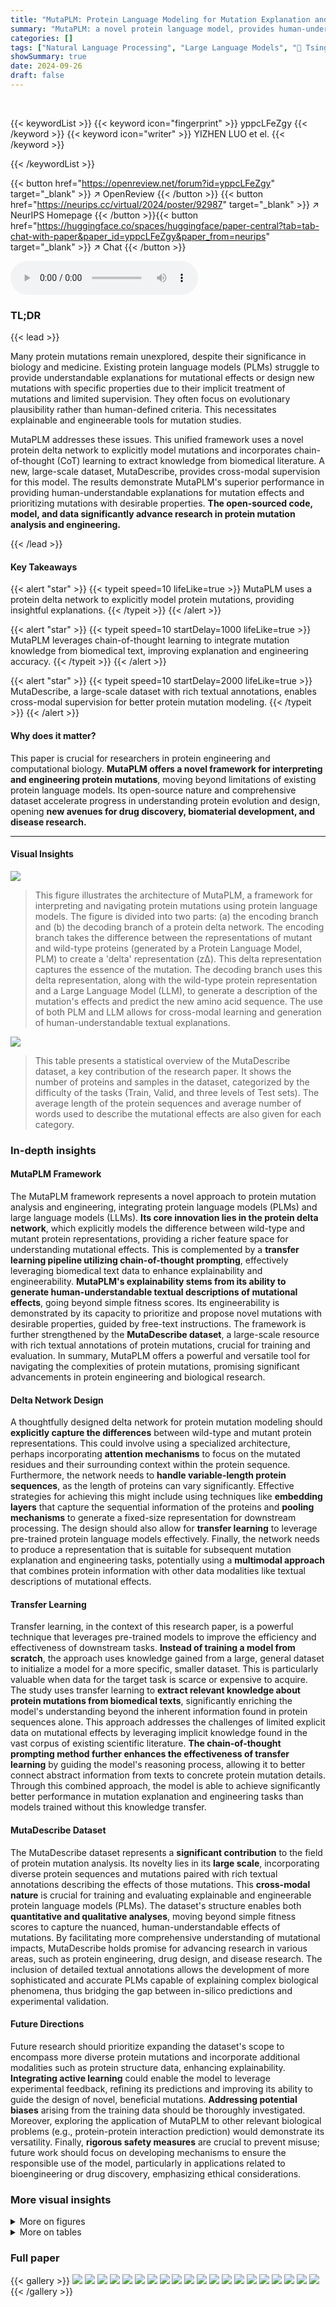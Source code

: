 ```yaml
---
title: "MutaPLM: Protein Language Modeling for Mutation Explanation and Engineering"
summary: "MutaPLM: a novel protein language model, provides human-understandable mutation explanations and designs novel mutations with desirable properties using a unique protein delta network and chain-of-tho..."
categories: []
tags: ["Natural Language Processing", "Large Language Models", "🏢 Tsinghua University",]
showSummary: true
date: 2024-09-26
draft: false
---
```


<br>

{{< keywordList >}}
{{< keyword icon="fingerprint" >}} yppcLFeZgy {{< /keyword >}}
{{< keyword icon="writer" >}} YIZHEN LUO et el. {{< /keyword >}}
 
{{< /keywordList >}}

{{< button href="https://openreview.net/forum?id=yppcLFeZgy" target="_blank" >}}
↗ OpenReview
{{< /button >}}
{{< button href="https://neurips.cc/virtual/2024/poster/92987" target="_blank" >}}
↗ NeurIPS Homepage
{{< /button >}}{{< button href="https://huggingface.co/spaces/huggingface/paper-central?tab=tab-chat-with-paper&paper_id=yppcLFeZgy&paper_from=neurips" target="_blank" >}}
↗ Chat
{{< /button >}}



<audio controls>
    <source src="https://ai-paper-reviewer.com/yppcLFeZgy/podcast.wav" type="audio/wav">
    Your browser does not support the audio element.
</audio>


### TL;DR


{{< lead >}}

Many protein mutations remain unexplored, despite their significance in biology and medicine. Existing protein language models (PLMs) struggle to provide understandable explanations for mutational effects or design new mutations with specific properties due to their implicit treatment of mutations and limited supervision.  They often focus on evolutionary plausibility rather than human-defined criteria. This necessitates explainable and engineerable tools for mutation studies.

MutaPLM addresses these issues. This unified framework uses a novel protein delta network to explicitly model mutations and incorporates chain-of-thought (CoT) learning to extract knowledge from biomedical literature.  A new, large-scale dataset, MutaDescribe, provides cross-modal supervision for this model.  The results demonstrate MutaPLM's superior performance in providing human-understandable explanations for mutation effects and prioritizing mutations with desirable properties.  **The open-sourced code, model, and data significantly advance research in protein mutation analysis and engineering.**

{{< /lead >}}


#### Key Takeaways

{{< alert "star" >}}
{{< typeit speed=10 lifeLike=true >}} MutaPLM uses a protein delta network to explicitly model protein mutations, providing insightful explanations. {{< /typeit >}}
{{< /alert >}}

{{< alert "star" >}}
{{< typeit speed=10 startDelay=1000 lifeLike=true >}} MutaPLM leverages chain-of-thought learning to integrate mutation knowledge from biomedical text, improving explanation and engineering accuracy. {{< /typeit >}}
{{< /alert >}}

{{< alert "star" >}}
{{< typeit speed=10 startDelay=2000 lifeLike=true >}} MutaDescribe, a large-scale dataset with rich textual annotations, enables cross-modal supervision for better protein mutation modeling. {{< /typeit >}}
{{< /alert >}}

#### Why does it matter?
This paper is crucial for researchers in protein engineering and computational biology.  **MutaPLM offers a novel framework for interpreting and engineering protein mutations**, moving beyond limitations of existing protein language models.  Its open-source nature and comprehensive dataset accelerate progress in understanding protein evolution and design, opening **new avenues for drug discovery, biomaterial development, and disease research.**

------
#### Visual Insights



![](https://ai-paper-reviewer.com/yppcLFeZgy/figures_2_1.jpg)

> This figure illustrates the architecture of MutaPLM, a framework for interpreting and navigating protein mutations using protein language models.  The figure is divided into two parts: (a) the encoding branch and (b) the decoding branch of a protein delta network. The encoding branch takes the difference between the representations of mutant and wild-type proteins (generated by a Protein Language Model, PLM) to create a 'delta' representation (z∆).  This delta representation captures the essence of the mutation. The decoding branch uses this delta representation, along with the wild-type protein representation and a Large Language Model (LLM), to generate a description of the mutation's effects and predict the new amino acid sequence.  The use of both PLM and LLM allows for cross-modal learning and generation of human-understandable textual explanations.





![](https://ai-paper-reviewer.com/yppcLFeZgy/tables_4_1.jpg)

> This table presents a statistical overview of the MutaDescribe dataset, a key contribution of the research paper. It shows the number of proteins and samples in the dataset, categorized by the difficulty of the tasks (Train, Valid, and three levels of Test sets).  The average length of the protein sequences and average number of words used to describe the mutational effects are also given for each category.





### In-depth insights


#### MutaPLM Framework
The MutaPLM framework represents a novel approach to protein mutation analysis and engineering, integrating protein language models (PLMs) and large language models (LLMs).  **Its core innovation lies in the protein delta network**, which explicitly models the difference between wild-type and mutant protein representations, providing a richer feature space for understanding mutational effects. This is complemented by a **transfer learning pipeline utilizing chain-of-thought prompting**, effectively leveraging biomedical text data to enhance explainability and engineerability.  **MutaPLM's explainability stems from its ability to generate human-understandable textual descriptions of mutational effects**, going beyond simple fitness scores.  Its engineerability is demonstrated by its capacity to prioritize and propose novel mutations with desirable properties, guided by free-text instructions. The framework is further strengthened by the **MutaDescribe dataset**, a large-scale resource with rich textual annotations of protein mutations, crucial for training and evaluation.  In summary, MutaPLM offers a powerful and versatile tool for navigating the complexities of protein mutations, promising significant advancements in protein engineering and biological research.

#### Delta Network Design
A thoughtfully designed delta network for protein mutation modeling should **explicitly capture the differences** between wild-type and mutant protein representations.  This could involve using a specialized architecture, perhaps incorporating **attention mechanisms** to focus on the mutated residues and their surrounding context within the protein sequence.  Furthermore, the network needs to **handle variable-length protein sequences**, as the length of proteins can vary significantly.  Effective strategies for achieving this might include using techniques like **embedding layers** that capture the sequential information of the proteins and **pooling mechanisms** to generate a fixed-size representation for downstream processing.  The design should also allow for **transfer learning** to leverage pre-trained protein language models effectively.  Finally,  the network needs to produce a representation that is suitable for subsequent mutation explanation and engineering tasks, potentially using a **multimodal approach** that combines protein information with other data modalities like textual descriptions of mutational effects.

#### Transfer Learning
Transfer learning, in the context of this research paper, is a powerful technique that leverages pre-trained models to improve the efficiency and effectiveness of downstream tasks.  **Instead of training a model from scratch**, the approach uses knowledge gained from a large, general dataset to initialize a model for a more specific, smaller dataset. This is particularly valuable when data for the target task is scarce or expensive to acquire.  The study uses transfer learning to **extract relevant knowledge about protein mutations from biomedical texts**, significantly enriching the model's understanding beyond the inherent information found in protein sequences alone. This approach addresses the challenges of limited explicit data on mutational effects by leveraging implicit knowledge found in the vast corpus of existing scientific literature.  **The chain-of-thought prompting method further enhances the effectiveness of transfer learning** by guiding the model's reasoning process, allowing it to better connect abstract information from texts to concrete protein mutation details.  Through this combined approach, the model is able to achieve significantly better performance in mutation explanation and engineering tasks than models trained without this knowledge transfer.

#### MutaDescribe Dataset
The MutaDescribe dataset represents a **significant contribution** to the field of protein mutation analysis.  Its novelty lies in its **large scale**, incorporating diverse protein sequences and mutations paired with rich textual annotations describing the effects of those mutations. This **cross-modal nature** is crucial for training and evaluating explainable and engineerable protein language models (PLMs).  The dataset's structure enables both **quantitative and qualitative analyses**, moving beyond simple fitness scores to capture the nuanced, human-understandable effects of mutations.  By facilitating more comprehensive understanding of mutational impacts, MutaDescribe holds promise for advancing research in various areas, such as protein engineering, drug design, and disease research.  The inclusion of detailed textual annotations allows the development of more sophisticated and accurate PLMs capable of explaining complex biological phenomena, thus bridging the gap between in-silico predictions and experimental validation.

#### Future Directions
Future research should prioritize expanding the dataset's scope to encompass more diverse protein mutations and incorporate additional modalities such as protein structure data, enhancing explainability.  **Integrating active learning** could enable the model to leverage experimental feedback, refining its predictions and improving its ability to guide the design of novel, beneficial mutations.  **Addressing potential biases** arising from the training data should be thoroughly investigated.  Moreover, exploring the application of MutaPLM to other relevant biological problems (e.g., protein-protein interaction prediction) would demonstrate its versatility.  Finally, **rigorous safety measures** are crucial to prevent misuse; future work should focus on developing mechanisms to ensure the responsible use of the model, particularly in applications related to bioengineering or drug discovery, emphasizing ethical considerations.


### More visual insights

<details>
<summary>More on figures
</summary>


![](https://ai-paper-reviewer.com/yppcLFeZgy/figures_3_1.jpg)

> This figure illustrates the training pipeline of the MutaPLM model.  Panel (a) shows the pre-training stage on protein literature, where the model learns from both protein sequences and their associated textual descriptions.  The encoding workflow uses next token prediction, while the decoding workflow uses conditional masked language modeling. Panel (b) depicts the fine-tuning stage using chain-of-thought prompting. This involves a two-round dialog: first, describing the wild-type protein's function; second, explaining the mutation's effects and predicting the mutation based on those effects.


![](https://ai-paper-reviewer.com/yppcLFeZgy/figures_8_1.jpg)

> This figure visualizes the results of multi-round protein optimization using different methods.  The x-axis represents the number of mutation rounds, and the y-axis represents the fitness score.  Multiple lines represent different methods: Random, EvoProtGrad (OntoProtein), EvoProtGrad (ESM-2), and MutaPLM (Ours). Shaded areas show standard deviation. The figure demonstrates MutaPLM's superior performance in achieving higher fitness scores across multiple rounds and different proteins.


![](https://ai-paper-reviewer.com/yppcLFeZgy/figures_9_1.jpg)

> This figure displays the results of experiments evaluating the effects of pre-training and fine-tuning on MutaPLM's performance in mutation explanation and engineering tasks.  The x-axis represents the number of training steps, while the y-axis shows the ROUGE-L score (for explanation) and Recall@50 (for engineering). Separate lines are shown for models with and without pre-training.  The figure shows that pre-training improves performance, particularly in the later stages of training, but also that fine-tuning can lead to overfitting if not carefully managed.


![](https://ai-paper-reviewer.com/yppcLFeZgy/figures_21_1.jpg)

> This figure shows the architecture of MutaPLM, a framework for interpreting and navigating protein mutations.  It consists of two main branches: an encoding branch and a decoding branch. The encoding branch uses a protein delta network to capture explicit protein mutation representations, taking the difference between mutant and wild-type protein representations as input. The decoding branch reconstructs mutant features from the encoded differences and predicts the position and amino acid of the mutation.


![](https://ai-paper-reviewer.com/yppcLFeZgy/figures_26_1.jpg)

> This figure presents a human-AI collaborative evaluation of MutaPLM's mutation explanation capabilities on the MutaDescribe dataset.  It displays a heatmap showing the counts of predictions categorized by a human expert as Accurate, Relevant, Opposite, and Irrelevant.  The results are broken down across three difficulty levels (Easy, Medium, Hard) of the test set, demonstrating the model's performance across different complexities of mutations.


![](https://ai-paper-reviewer.com/yppcLFeZgy/figures_28_1.jpg)

> This figure illustrates the architecture of MutaPLM, a framework for interpreting and navigating protein mutations using protein language models.  Panel (a) shows the encoding branch of the protein delta network, which takes the difference between the mutant and wild-type protein representations from a pre-trained PLM (protein language model) and generates a 'delta feature' (z∆) representing the mutation. Panel (b) depicts the decoding branch, where the delta feature is used by a delta decoder to reconstruct the mutant protein features. This information is then processed by two prediction heads that determine the mutation's amino acid and its location in the protein sequence. In essence, the model uses the difference in representation between the wild type and the mutant as input to predict the mutation.


</details>




<details>
<summary>More on tables
</summary>


![](https://ai-paper-reviewer.com/yppcLFeZgy/tables_5_1.jpg)
> This table presents the performance evaluation results for the mutation explanation task on the MutaDescribe dataset.  It compares various models (including the proposed MutaPLM) using two metrics: ROUGE-L (ROUGE-Longest Common Subsequence), a recall-oriented metric evaluating the similarity between generated and reference texts; and BLEU-2 (Bilingual Evaluation Understudy), a precision-oriented metric measuring the overlap of n-grams (in this case, bigrams). The results are broken down by three levels of test set difficulty: Easy, Medium, and Hard, each representing different levels of sequence homology between the test set and training data.  The 'Average' column shows the performance across all three difficulty levels.

![](https://ai-paper-reviewer.com/yppcLFeZgy/tables_7_1.jpg)
> This table presents the results of mutation engineering experiments on the MutaDescribe dataset.  It compares several models' performance on two metrics: prediction accuracy (Acc) of the amino acid at the mutated position and top-50 recall (Rec@50) of the desired mutant.  The models are evaluated on three difficulty levels (Easy, Medium, Hard) and their average performance across all levels is also shown. Note that some results are missing due to high computational costs.

![](https://ai-paper-reviewer.com/yppcLFeZgy/tables_9_1.jpg)
> This table presents the results of ablation studies performed to evaluate the impact of different components of the MutaPLM model on its performance in mutation explanation and engineering.  It shows the average ROUGE-L score for mutation explanation and the average Recall@50 score for mutation engineering, comparing the full MutaPLM model to versions where key components (the golden function, the function prediction, delta features, and mutational effects) have been removed.  The results illustrate the relative contributions of these components to the overall performance of the model.

![](https://ai-paper-reviewer.com/yppcLFeZgy/tables_17_1.jpg)
> This table shows the average l2-norm of three intermediate representations generated by MutaPLM on the MutaDescribe dataset.  These representations are:  1.  *hwt*: The representation of the wild-type protein sequence. 2.  *hΔ*: The difference between the representations of the mutant and wild-type protein sequences (mutational features). 3.  *zΔ*: The protein delta features derived from *hΔ* after processing by the delta encoder.  The l2-norm provides a measure of the magnitude of each representation.  The table helps to illustrate that the delta encoder effectively transforms the mutational features into a more manageable and informative representation.

![](https://ai-paper-reviewer.com/yppcLFeZgy/tables_18_1.jpg)
> This table presents the performance of various models on the mutation explanation task, specifically evaluating their performance on three different test sets of the MutaDescribe dataset (Easy, Medium, and Hard). The evaluation metrics used are ROUGE-L (ROUGE-L) and BLEU-2 (BLEU-2), which are commonly used for assessing the quality of text generation.  The 'Average' column provides an overall performance metric across all test sets.

![](https://ai-paper-reviewer.com/yppcLFeZgy/tables_20_1.jpg)
> This table presents the statistical properties of the MutaDescribe dataset.  It shows the total number of proteins and samples included, the average length of protein sequences in the dataset, and the average number of words used to describe the mutational effects for each mutation. This provides a quantitative overview of the dataset's size and the descriptive detail of its annotations.

![](https://ai-paper-reviewer.com/yppcLFeZgy/tables_20_2.jpg)
> This table presents a statistical overview of the MutaDescribe dataset after it was split temporally into training, validation, and test sets.  The split is based on publication date of the protein mutation data. The table shows the number of proteins and samples in each set, the average length of the protein sequences, and the average number of words used to describe the mutational effects. This information helps assess the size and characteristics of the dataset used for training and evaluation.

![](https://ai-paper-reviewer.com/yppcLFeZgy/tables_22_1.jpg)
> This table presents the performance evaluation results for the mutation explanation task on the MutaDescribe dataset's test sets.  It compares several models, including the proposed MutaPLM,  using ROUGE-L (ROUGE Longest Common Subsequence) and BLEU-2 (Bilingual Evaluation Understudy) scores.  The results are broken down by the difficulty level of the test set (Easy, Medium, Hard), providing a comprehensive assessment of each model's ability to generate human-understandable explanations of mutational effects.

![](https://ai-paper-reviewer.com/yppcLFeZgy/tables_24_1.jpg)
> This table presents the performance evaluation results for the mutation explanation task on the test sets of the MutaDescribe dataset.  It compares the performance of MutaPLM against various baseline models across three different difficulty levels (Easy, Medium, Hard) of the test sets.  The evaluation metrics used are ROUGE-L (ROUGE Longest Common Subsequence) and BLEU-2 (Bilingual Evaluation Understudy, 2-gram precision).  Higher scores indicate better performance in generating human-understandable explanations for mutational effects.

![](https://ai-paper-reviewer.com/yppcLFeZgy/tables_26_1.jpg)
> This table lists the prompts used in the mutation engineering experiments. Each prompt specifies a desired outcome or effect for a specific protein, guiding the model in suggesting mutations to achieve that outcome.  The prompts vary in their level of detail and specificity, reflecting the different objectives and properties being targeted in the mutagenesis process.  The proteins targeted include: AAV, AMIE, avGFP, E4B, LGK, and UBE2I.

![](https://ai-paper-reviewer.com/yppcLFeZgy/tables_27_1.jpg)
> This table presents the performance of various models on the mutation explanation task using a temporal split of the MutaDescribe dataset.  The models are evaluated using several metrics including BLEU-2, BLEU-4, METEOR, ROUGE-1, ROUGE-2, and ROUGE-L.  A temporal split means that the data is divided based on the publication date of the mutations, allowing for evaluation of the models' ability to generalize to mutations discovered in more recent years. The table helps to show the relative performance of each model on the task, and the superior performance of MutaPLM is highlighted.

![](https://ai-paper-reviewer.com/yppcLFeZgy/tables_27_2.jpg)
> This table presents the performance of different models on the mutation engineering task using the MutaDescribe dataset.  The accuracy metric reflects how often the model correctly predicts the amino acid at the mutated position.  Rec@50 represents the recall at 50, indicating the proportion of times the correct mutated amino acid is found within the top 50 predictions. The '-' indicates that the computation for some models was too expensive.

![](https://ai-paper-reviewer.com/yppcLFeZgy/tables_29_1.jpg)
> This table presents the results of experiments comparing different models' performance on protein fitness regression tasks, specifically on two benchmarks: Spike-ACE2 and avGFP.  The models tested include Ridge Regression, ESM-2, Augmented ESM, Augmented EVmutation, ConFit, Tranception_L, and MutaPLM. The performance metric used is the Spearman correlation coefficient, calculated across five runs with different random seeds. The best performing model for each benchmark is highlighted in bold.

</details>




### Full paper

{{< gallery >}}
<img src="https://ai-paper-reviewer.com/yppcLFeZgy/1.png" class="grid-w50 md:grid-w33 xl:grid-w25" />
<img src="https://ai-paper-reviewer.com/yppcLFeZgy/2.png" class="grid-w50 md:grid-w33 xl:grid-w25" />
<img src="https://ai-paper-reviewer.com/yppcLFeZgy/3.png" class="grid-w50 md:grid-w33 xl:grid-w25" />
<img src="https://ai-paper-reviewer.com/yppcLFeZgy/4.png" class="grid-w50 md:grid-w33 xl:grid-w25" />
<img src="https://ai-paper-reviewer.com/yppcLFeZgy/5.png" class="grid-w50 md:grid-w33 xl:grid-w25" />
<img src="https://ai-paper-reviewer.com/yppcLFeZgy/6.png" class="grid-w50 md:grid-w33 xl:grid-w25" />
<img src="https://ai-paper-reviewer.com/yppcLFeZgy/7.png" class="grid-w50 md:grid-w33 xl:grid-w25" />
<img src="https://ai-paper-reviewer.com/yppcLFeZgy/8.png" class="grid-w50 md:grid-w33 xl:grid-w25" />
<img src="https://ai-paper-reviewer.com/yppcLFeZgy/9.png" class="grid-w50 md:grid-w33 xl:grid-w25" />
<img src="https://ai-paper-reviewer.com/yppcLFeZgy/10.png" class="grid-w50 md:grid-w33 xl:grid-w25" />
<img src="https://ai-paper-reviewer.com/yppcLFeZgy/11.png" class="grid-w50 md:grid-w33 xl:grid-w25" />
<img src="https://ai-paper-reviewer.com/yppcLFeZgy/12.png" class="grid-w50 md:grid-w33 xl:grid-w25" />
<img src="https://ai-paper-reviewer.com/yppcLFeZgy/13.png" class="grid-w50 md:grid-w33 xl:grid-w25" />
<img src="https://ai-paper-reviewer.com/yppcLFeZgy/14.png" class="grid-w50 md:grid-w33 xl:grid-w25" />
<img src="https://ai-paper-reviewer.com/yppcLFeZgy/15.png" class="grid-w50 md:grid-w33 xl:grid-w25" />
<img src="https://ai-paper-reviewer.com/yppcLFeZgy/16.png" class="grid-w50 md:grid-w33 xl:grid-w25" />
<img src="https://ai-paper-reviewer.com/yppcLFeZgy/17.png" class="grid-w50 md:grid-w33 xl:grid-w25" />
<img src="https://ai-paper-reviewer.com/yppcLFeZgy/18.png" class="grid-w50 md:grid-w33 xl:grid-w25" />
<img src="https://ai-paper-reviewer.com/yppcLFeZgy/19.png" class="grid-w50 md:grid-w33 xl:grid-w25" />
<img src="https://ai-paper-reviewer.com/yppcLFeZgy/20.png" class="grid-w50 md:grid-w33 xl:grid-w25" />
{{< /gallery >}}